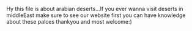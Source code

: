 Hy this file is about arabian deserts...If you ever wanna visit deserts in middleEast make sure to see our website first you can have knowledge about these palces thankyou and most welcome:)
